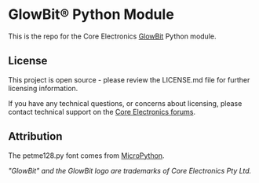 # GlowBit® Python Module

This is the repo for the Core Electronics [GlowBit](https://glowbit.io) Python module.


## License
This project is open source - please review the LICENSE.md file for further licensing information.

If you have any technical questions, or concerns about licensing, please contact technical support on the [Core Electronics forums](https://forum.core-electronics.com.au/).

## Attribution
The petme128.py font comes from [MicroPython](https://github.com/micropython/micropython).

*\"GlowBit\" and the GlowBit logo are trademarks of Core Electronics Pty Ltd.*
